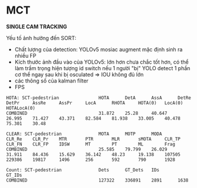 # MCT

**SINGLE CAM TRACKING**



Yếu tố ảnh hưởng đến SORT:
* Chất lượng của detection: YOLOv5 mosiac augment mặc định sinh ra nhiều FP
* Kích thước ảnh đầu vào của YOLOv5: lớn hơn chưa chắc tốt hơn, có thể làm trầm trọng hiện tượng id switch nếu 1 người "bị" YOLO detect 1 phần cơ thể ngay sau khi bị osculated => IOU không đủ lớn
* các thông số của kalman filter
* FPS

```
HOTA: SCT-pedestrian               HOTA      DetA      AssA      DetRe     DetPr     AssRe     AssPr     LocA      RHOTA     HOTA(0)   LocA(0)   HOTALocA(0)
COMBINED                           31.872    25.28     40.647    26.995    71.427    43.371    82.584    81.938    33.005    40.478    75.301    30.48

CLEAR: SCT-pedestrian              MOTA      MOTP      MODA      CLR_Re    CLR_Pr    MTR       PTR       MLR       sMOTA     CLR_TP    CLR_FN    CLR_FP    IDSW      MT        PT        ML        Frag
COMBINED                           25.585    79.799    26.029    31.911    84.436    15.629    36.142    48.23     19.138    107505    229386    19817     1496      256       592       790       1928

Count: SCT-pedestrian              Dets      GT_Dets   IDs       GT_IDs    
COMBINED                           127322    336891    2891      1638
```


